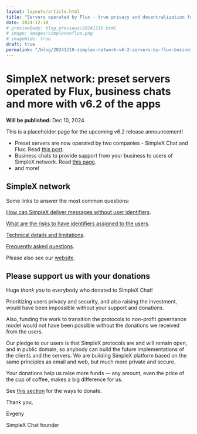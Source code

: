 ```yaml
---
layout: layouts/article.html
title: "Servers operated by Flux - true privacy and decentralization for all users"
date: 2024-12-10
# previewBody: blog_previews/20241210.html
# image: images/simplexonflux.png
# imageWide: true
draft: true
permalink: "/blog/20241210-simplex-network-v6-2-servers-by-flux-business-chats.html"
---
```


# SimpleX network: preset servers operated by Flux, business chats and more with v6.2 of the apps

**Will be published:** Dec 10, 2024

This is a placeholder page for the upcoming v6.2 release announcement!

- Preset servers are now operated by two companies - SimpleX Chat and Flux. Read [this post](./20241125-servers-operated-by-flux-true-privacy-and-decentralization-for-all-users.md).
- Business chats to provide support from your business to users of SimpleX network. Read [this page](../docs/BUSINESS.md).
- and more!

## SimpleX network

Some links to answer the most common questions:

[How can SimpleX deliver messages without user identifiers](./20220511-simplex-chat-v2-images-files.md#the-first-messaging-platform-without-user-identifiers).

[What are the risks to have identifiers assigned to the users](./20220711-simplex-chat-v3-released-ios-notifications-audio-video-calls-database-export-import-protocol-improvements.md#why-having-users-identifiers-is-bad-for-the-users).

[Technical details and limitations](https://github.com/simplex-chat/simplex-chat#privacy-and-security-technical-details-and-limitations).

[Frequently asked questions](../docs/FAQ.md).

Please also see our [website](https://simplex.chat).

## Please support us with your donations

Huge *thank you* to everybody who donated to SimpleX Chat!

Prioritizing users privacy and security, and also raising the investment, would have been impossible without your support and donations.

Also, funding the work to transition the protocols to non-profit governance model would not have been possible without the donations we received from the users.

Our pledge to our users is that SimpleX protocols are and will remain open, and in public domain, so anybody can build the future implementations of the clients and the servers. We are building SimpleX platform based on the same principles as email and web, but much more private and secure.

Your donations help us raise more funds &mdash; any amount, even the price of the cup of coffee, makes a big difference for us.

See [this section](https://github.com/simplex-chat/simplex-chat/#please-support-us-with-your-donations) for the ways to donate.

Thank you,

Evgeny

SimpleX Chat founder

